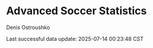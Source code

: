 # Advanced Soccer Statistics
Denis Ostroushko

<!-- gfm -->

Last successful data update: 2025-07-14 00:23:48 CST
